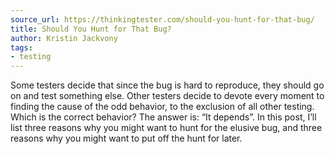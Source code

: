 ```yaml
---
source_url: https://thinkingtester.com/should-you-hunt-for-that-bug/
title: Should You Hunt for That Bug?
author: Kristin Jackvony
tags:
- testing
---
```


Some testers decide that since the bug is hard to reproduce, they should go on and test something else. Other testers decide to devote every moment to finding the cause of the odd behavior, to the exclusion of all other testing. Which is the correct behavior? The answer is: “It depends”. In this post, I’ll list three reasons why you might want to hunt for the elusive bug, and three reasons why you might want to put off the hunt for later.
